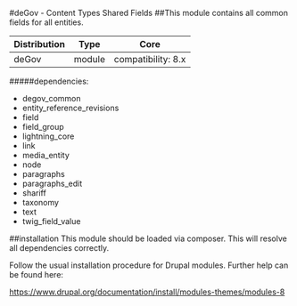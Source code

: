 #deGov - Content Types Shared Fields
##This module contains all common fields for all entities.

Distribution | Type | Core
--- | --- | ---
deGov | module |  compatibility: 8.x

#####dependencies:
  - degov_common
  - entity_reference_revisions
  - field
  - field_group
  - lightning_core
  - link
  - media_entity
  - node
  - paragraphs
  - paragraphs_edit
  - shariff
  - taxonomy
  - text
  - twig_field_value

##installation
This module should be loaded via composer. This will resolve all dependencies correctly.

Follow the usual installation procedure for Drupal modules.
Further help can be found here:

https://www.drupal.org/documentation/install/modules-themes/modules-8
